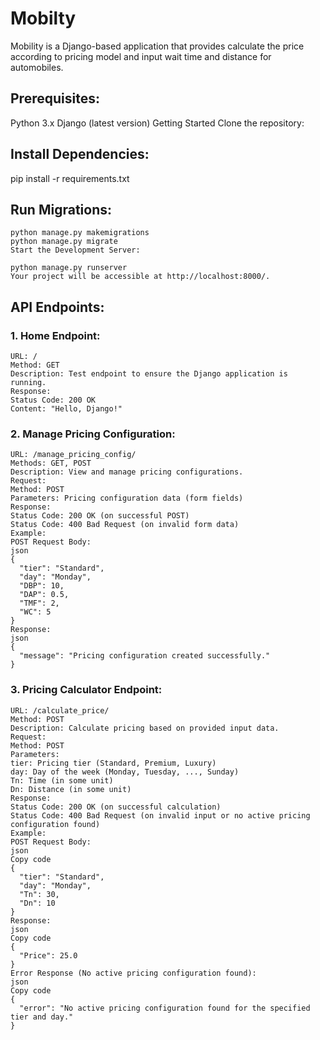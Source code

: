 # Mobilty
Mobility is a Django-based application that provides calculate the price according to pricing model and input wait time and distance for automobiles.

## Prerequisites:

Python 3.x
Django (latest version)
Getting Started
Clone the repository:



## Install Dependencies:

pip install -r requirements.txt


## Run Migrations:
```
python manage.py makemigrations
python manage.py migrate
Start the Development Server:
```
```
python manage.py runserver
Your project will be accessible at http://localhost:8000/.
```
## API Endpoints:

### 1. Home Endpoint:
```
URL: /
Method: GET
Description: Test endpoint to ensure the Django application is running.
Response:
Status Code: 200 OK
Content: "Hello, Django!"
```

### 2. Manage Pricing Configuration:
```
URL: /manage_pricing_config/
Methods: GET, POST
Description: View and manage pricing configurations.
Request:
Method: POST
Parameters: Pricing configuration data (form fields)
Response:
Status Code: 200 OK (on successful POST)
Status Code: 400 Bad Request (on invalid form data)
Example:
POST Request Body:
json
{
  "tier": "Standard",
  "day": "Monday",
  "DBP": 10,
  "DAP": 0.5,
  "TMF": 2,
  "WC": 5
}
Response:
json
{
  "message": "Pricing configuration created successfully."
}
```

### 3. Pricing Calculator Endpoint:
```
URL: /calculate_price/
Method: POST
Description: Calculate pricing based on provided input data.
Request:
Method: POST
Parameters:
tier: Pricing tier (Standard, Premium, Luxury)
day: Day of the week (Monday, Tuesday, ..., Sunday)
Tn: Time (in some unit)
Dn: Distance (in some unit)
Response:
Status Code: 200 OK (on successful calculation)
Status Code: 400 Bad Request (on invalid input or no active pricing configuration found)
Example:
POST Request Body:
json
Copy code
{
  "tier": "Standard",
  "day": "Monday",
  "Tn": 30,
  "Dn": 10
}
Response:
json
Copy code
{
  "Price": 25.0
}
Error Response (No active pricing configuration found):
json
Copy code
{
  "error": "No active pricing configuration found for the specified tier and day."
}
```
